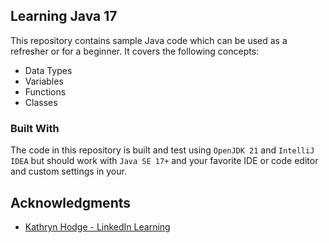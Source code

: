 
<!-- ABOUT THE PROJECT -->
## Learning Java 17

This repository contains sample Java code which can be used as a refresher or for a beginner. It covers the following concepts:
- Data Types
- Variables 
- Functions 
- Classes

### Built With

The code in this repository is built and test using `OpenJDK 21` and `IntelliJ IDEA` but should work with `Java SE 17+` and your favorite IDE or code editor and custom settings in your.

## Acknowledgments

* [Kathryn Hodge - LinkedIn Learning](https://www.linkedin.com/learning)



